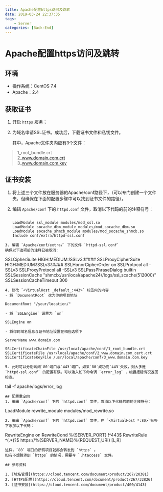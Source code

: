 ```yaml
---
title: Apache配置https访问及跳转
date: 2019-03-24 22:37:35
tags: 
    - Server
categories: [Back-End]
---
```


# Apache配置https访问及跳转

## 环境

- 操作系统：CentOS 7.4
- Apache：2.4

<!-- more-->

## 获取证书

1. 开启 `https` 服务；
2. 为域名申请SSL证书。成功后，下载证书文件和私钥文件。  
   
   其中，Apache文件夹内应有3个文件：

> 1_root_bundle.crt  
> 2_www.domain.com.crt  
> 3_www.domain.com.key

## 证书安装

1. 将上述三个文件放在服务器的Apache/conf路径下，（可以专门创建一个文件夹，但确保在下面的配置步骤中可以找到证书文件的路径）。  
2. 编辑 `Apache/conf` 下的 `httpd.conf` 文件，取消以下代码的前的注释符号：  
   
   ```
   
   LoadModule ssl_module modules/mod_ssl.so
   LoadModule socache_dbm_module modules/mod_socache_dbm.so
   LoadModule socache_shmcb_module modules/mod_socache_shmcb.so
   Include conf/extra/httpd-ssl.conf 
   ```

```
3. 编辑 `Apache/conf/extra/` 下的文件 `httpd-ssl.conf`  
确保以下选项前的注释已被取消：
```

SSLCipherSuite HIGH:MEDIUM:!SSLv3:!####
SSLProxyCipherSuite HIGH:MEDIUM:!SSLv3:!####
SSLHonorCipherOrder on 
SSLProtocol all -SSLv3
SSLProxyProtocol all -SSLv3
SSLPassPhraseDialog  builtin
SSLSessionCache        "shmcb:/usr/local/apache24//logs/ssl_scache(512000)"
SSLSessionCacheTimeout  300

```
4. 修改 `<VirtualHost _default_:443>` 标签内的内容
- 将 `DocumentRoot` 改为你的项目地址
```

    DocumentRoot "/your/location/"

```
- 将 `SSLEngine` 设置为 `on`
```

    SSLEngine on

```
- 将你的域名信息与证书地址设置在相应选项下
```

    ServerName www.domain.com
    
    SSLCertificateChainFile /usr/local/apache/conf/1_root_bundle.crt
    SSLCertificateFile /usr/local/apache/conf/2_www.domain.com_cert.crt
    SSLCertificateKeyFile /usr/local/apache/conf/3_www.domain.com.key

```
5. 此时可以分别访问`80`端口与`443`端口，如果`80`成功而`443`失败，则大多是 `httpd-ssl.conf` 的配置有误，可以输入如下命令调 `error_log` ，根据报错情况返回检查。
```

tail -f apache/logs/error_log

```
## 配置重定向
1. 编辑 `Apache/conf` 下的 `httpd.conf` 文件，取消以下代码的前的注释符号：  
```

 LoadModule rewrite_module modules/mod_rewrite.so 

```
2. 编辑 `Apache/conf` 下的 `httpd.conf` 文件，在 `<VirtualHost *:80>`标签下添加以下代码：
```

RewriteEngine on
RewriteCond %{SERVER_PORT} !^443$
RewriteRule ^(.*)?$ https://%{SERVER_NAME}%{REQUEST_URI} [L,R]

```
这样，`80` 端口的所有项目就都会转发到 `https` 。  
如有不想跳转到 `https` 的情况，需要写 `.htaccess` 文件。

## 参考资料

1. [域名管理](https://cloud.tencent.com/document/product/267/20381)
2. [HTTPS配置](https://cloud.tencent.com/document/product/267/32826)
3. [证书安装](https://cloud.tencent.com/document/product/400/4143)
```
